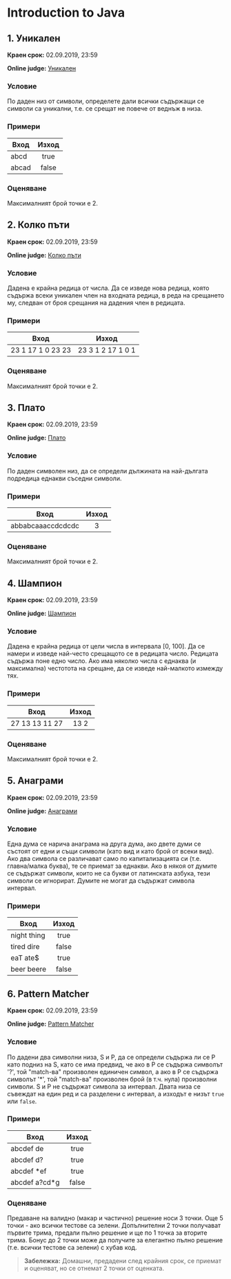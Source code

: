 # Introduction to Java

## 1. Уникален

**Краен срок:** 02.09.2019, 23:59

**Online judge:** [Уникален](http://www.pesho.org/contest/396/problem/11916)

### Условие

По даден низ от символи, определете дали всички съдържащи се символи са уникални, т.е. се срещат не повече от веднъж в низа.

### Примери

| Вход          | Изход         |
| ------------- |:-------------:|
| abcd          | true          |
| abcаd         | false         |

### Оценяване

Максималният брой точки e 2.

## 2. Колко пъти

**Краен срок:** 02.09.2019, 23:59

**Online judge:** [Колко пъти](http://www.pesho.org/contest/396/problem/11917)

### Условие

Дадена е крайна редица от числа. Да се изведе нова редица, която съдържа всеки уникален член на входната редица, в реда на срещането му, следван от броя срещания на дадения член в редицата.

### Примери

| Вход              | Изход             |
| ----------------- |:-----------------:|
| 23 1 17 1 0 23 23 | 23 3 1 2 17 1 0 1 |

### Оценяване

Максималният брой точки e 2.

## 3. Плато

**Краен срок:** 02.09.2019, 23:59

**Online judge:** [Плато](http://www.pesho.org/contest/396/problem/11918)

### Условие

По даден символен низ, да се определи дължината на най-дългата подредица еднакви съседни символи. 

### Примери

| Вход              | Изход             |
| ----------------- |:-----------------:|
| abbabcaaaccdcdcdc | 3                 |

### Оценяване

Максималният брой точки e 2.

## 4. Шампион

**Краен срок:** 02.09.2019, 23:59

**Online judge:** [Шампион](http://www.pesho.org/contest/396/problem/11920)

### Условие

Дадена е крайна редица от цели числа в интервала [0, 100]. Да се намери и изведе най-често срещащото се в редицата число. Редицата съдържа поне едно число. Ако има няколко числа с еднаква (и максимална) честотота на срещане, да се изведе най-малкото измежду тях. 

### Примери

| Вход              | Изход             |
| ----------------- |:-----------------:|
| 27 13 13 11 27 | 13 2              |

### Оценяване

Максималният брой точки e 2.

## 5. Анаграми

**Краен срок:** 02.09.2019, 23:59

**Online judge:** [Анаграми](http://www.pesho.org/contest/396/problem/11921)

### Условие

Една дума се нарича анаграма на друга дума, ако двете думи се състоят от едни и същи символи (като вид и като брой от всеки вид). Ако два символа се различават само по капитализацията си (т.е. главна/малка буква), те се приемат за еднакви. Ако в някоя от думите се съдържат символи, които не са букви от латинската азбука, тези символи се игнорират. Думите не могат да съдържат символа интервал.

### Примери

| Вход              | Изход             |
| ----------------- |:-----------------:|
| night thing | true 
| tired dire | false |
| eaT ate$ | true |
| beer beere | false |

## 6. Pattern Matcher

**Краен срок:** 02.09.2019, 23:59

**Online judge:** [Pattern Matcher](http://www.pesho.org/contest/396/problem/11919)

### Условие

По дадени два символни низа, S и P, да се определи съдържа ли се P като подниз на S, като се има предвид, че ако в P се съдържа символът '?', той "match-ва" произволен единичен символ, а ако в P се съдържа символът '*', той "match-ва" произволен брой (в т.ч. нула) произволни символи. S и P не съдържат символа за интервал. Двата низа се съвеждат на един ред и са разделени с интервал, а изходът е низът `true` или `false`.

### Примери

| Вход          | Изход         |
| ------------- |:-------------:|
| abcdef de     | true          |
| abcdef d?     | true          |
| abcdef *ef    | true          |
| abcdef a?cd*g | false         |

### Оценяване

Предаване на валидно (макар и частично) решение носи 3 точки. Още 5 точки - ако всички тестове са зелени. Допълнителни 2 точки получават първите трима, предали пълно решение и ще по 1 точка за вторите трима. Бонус до 2 точки може да получите за елегантно пълно решение (т.е. всички тестове са зелени) с хубав код.

> **Забележка:** Домашни, предадени след крайния срок, се приемат и оценяват, но се отнемат 2 точки от оценката.

